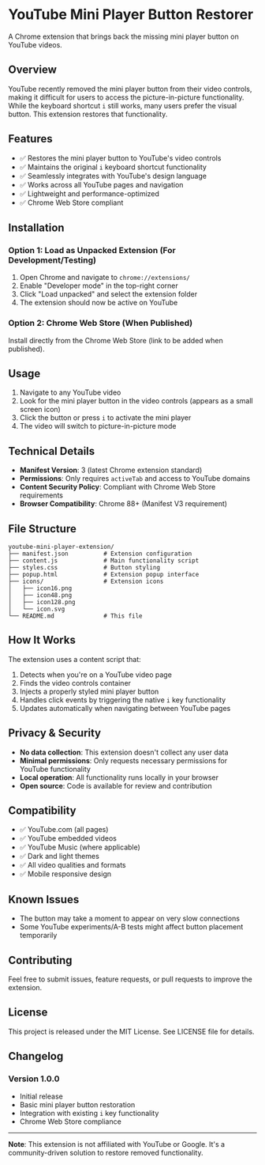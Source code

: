 # YouTube Mini Player Button Restorer

A Chrome extension that brings back the missing mini player button on YouTube videos.

## Overview

YouTube recently removed the mini player button from their video controls, making it difficult for users to access the picture-in-picture functionality. While the keyboard shortcut `i` still works, many users prefer the visual button. This extension restores that functionality.

## Features

- ✅ Restores the mini player button to YouTube's video controls
- ✅ Maintains the original `i` keyboard shortcut functionality  
- ✅ Seamlessly integrates with YouTube's design language
- ✅ Works across all YouTube pages and navigation
- ✅ Lightweight and performance-optimized
- ✅ Chrome Web Store compliant

## Installation

### Option 1: Load as Unpacked Extension (For Development/Testing)

1. Open Chrome and navigate to `chrome://extensions/`
2. Enable "Developer mode" in the top-right corner
3. Click "Load unpacked" and select the extension folder
4. The extension should now be active on YouTube

### Option 2: Chrome Web Store (When Published)

Install directly from the Chrome Web Store (link to be added when published).

## Usage

1. Navigate to any YouTube video
2. Look for the mini player button in the video controls (appears as a small screen icon)
3. Click the button or press `i` to activate the mini player
4. The video will switch to picture-in-picture mode

## Technical Details

- **Manifest Version**: 3 (latest Chrome extension standard)
- **Permissions**: Only requires `activeTab` and access to YouTube domains
- **Content Security Policy**: Compliant with Chrome Web Store requirements
- **Browser Compatibility**: Chrome 88+ (Manifest V3 requirement)

## File Structure

```
youtube-mini-player-extension/
├── manifest.json          # Extension configuration
├── content.js             # Main functionality script
├── styles.css             # Button styling
├── popup.html             # Extension popup interface
├── icons/                 # Extension icons
│   ├── icon16.png
│   ├── icon48.png
│   ├── icon128.png
│   └── icon.svg
└── README.md              # This file
```

## How It Works

The extension uses a content script that:

1. Detects when you're on a YouTube video page
2. Finds the video controls container
3. Injects a properly styled mini player button
4. Handles click events by triggering the native `i` key functionality
5. Updates automatically when navigating between YouTube pages

## Privacy & Security

- **No data collection**: This extension doesn't collect any user data
- **Minimal permissions**: Only requests necessary permissions for YouTube functionality
- **Local operation**: All functionality runs locally in your browser
- **Open source**: Code is available for review and contribution

## Compatibility

- ✅ YouTube.com (all pages)
- ✅ YouTube embedded videos
- ✅ YouTube Music (where applicable)
- ✅ Dark and light themes
- ✅ All video qualities and formats
- ✅ Mobile responsive design

## Known Issues

- The button may take a moment to appear on very slow connections
- Some YouTube experiments/A-B tests might affect button placement temporarily

## Contributing

Feel free to submit issues, feature requests, or pull requests to improve the extension.

## License

This project is released under the MIT License. See LICENSE file for details.

## Changelog

### Version 1.0.0
- Initial release
- Basic mini player button restoration
- Integration with existing `i` key functionality
- Chrome Web Store compliance

---

**Note**: This extension is not affiliated with YouTube or Google. It's a community-driven solution to restore removed functionality.
